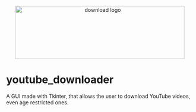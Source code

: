 <div align="center">
  <p>
    <a href="#"><img src="[https://assets.nickficano.com/gh-pytube.min.svg](https://cdn.pixabay.com/photo/2016/12/18/13/44/download-1915749_1280.png)" width="456" height="143" alt="download logo" /></a>
  </p>
</div>

# youtube_downloader
A GUI made with Tkinter, that allows the user to download YouTube videos, even age restricted ones.
